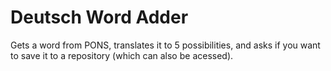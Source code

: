 Deutsch Word Adder
======

Gets a word from PONS, translates it to 5 possibilities, and asks if you want to save it to a repository (which can also be acessed).
